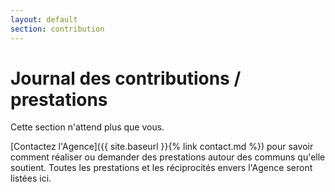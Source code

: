 ```yaml
---
layout: default
section: contribution
---
```


# Journal des contributions / prestations

Cette section n'attend plus que vous. 

[Contactez l'Agence]({{ site.baseurl }}{% link contact.md %}) pour savoir comment réaliser ou demander des prestations autour des communs qu'elle soutient. Toutes les prestations et les réciprocités envers l'Agence seront listées ici.